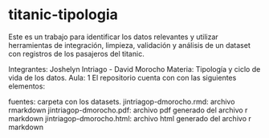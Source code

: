 # titanic-tipologia

Este es un trabajo para identificar los datos relevantes y utilizar herramientas de integración, limpieza, validación y análisis de un dataset con registros de los pasajeros del titanic. 

Integrantes: Joshelyn Intriago - David Morocho
Materia: Tipología y ciclo de vida de los datos.
Aula: 1
El repositorio cuenta con con las siguientes elementos:

fuentes: carpeta con los datasets.
jintriagop-dmorocho.rmd: archivo rmarkdown 
jintriagop-dmorocho.pdf: archivo pdf generado del archivo r markdown
jintriagop-dmorocho.html: archivo html generado del archivo r markdown
